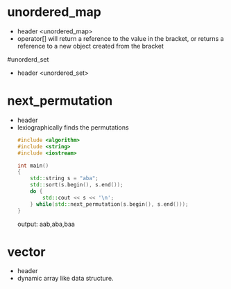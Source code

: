 # unordered_map
- header <unordered_map>
- operator[] will return a reference to the value in the bracket, or returns a reference to a new object created from the bracket

#unorderd_set
- header <unordered_set>

# next_permutation
- header <algorithm>
- lexiographically finds the permutations
    ```c++
    #include <algorithm>
    #include <string>
    #include <iostream>
    
    int main()
    {
        std::string s = "aba";
        std::sort(s.begin(), s.end());
        do {
            std::cout << s << '\n';
        } while(std::next_permutation(s.begin(), s.end()));
    }
    ```
    output: aab,aba,baa

# vector
- header <vector>
- dynamic array like data structure.